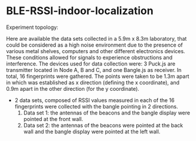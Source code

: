 # BLE-RSSI-indoor-localization

Experiment topology:

Here are available the data sets collected in a 5.9m x 8.3m laboratory, that could be considered as a high noise environment due to the presence of various metal shelves, computers and other different electronics devices. These conditions allowed for signals to experience obstructions and interference.
The devices used for data collection were: 3 Puck.js are transmitter located in Node A, B and C, and one Bangle.js as receiver.
In total, 16 fingerprints were gathered. The points were taken to be 1.3m apart in which was established as x direction (defining the x coordinate), and 0.9m apart in the other direction (for the y coordinate). 


- 2 data sets, composed of RSSI values measured in each of the 16 fingerprints were collected with the bangle pointing in 2 directions. 
    1. Data set 1: the antennas of the beacons and the bangle display were pointed at the front wall.
    2. Data set 2: the antennas of the beacons were pointed at the back wall and the bangle display were pointed at the left wall.
